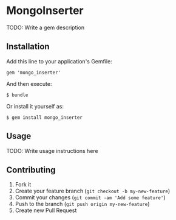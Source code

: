 # MongoInserter

TODO: Write a gem description

## Installation

Add this line to your application's Gemfile:

    gem 'mongo_inserter'

And then execute:

    $ bundle

Or install it yourself as:

    $ gem install mongo_inserter

## Usage

TODO: Write usage instructions here

## Contributing

1. Fork it
2. Create your feature branch (`git checkout -b my-new-feature`)
3. Commit your changes (`git commit -am 'Add some feature'`)
4. Push to the branch (`git push origin my-new-feature`)
5. Create new Pull Request
